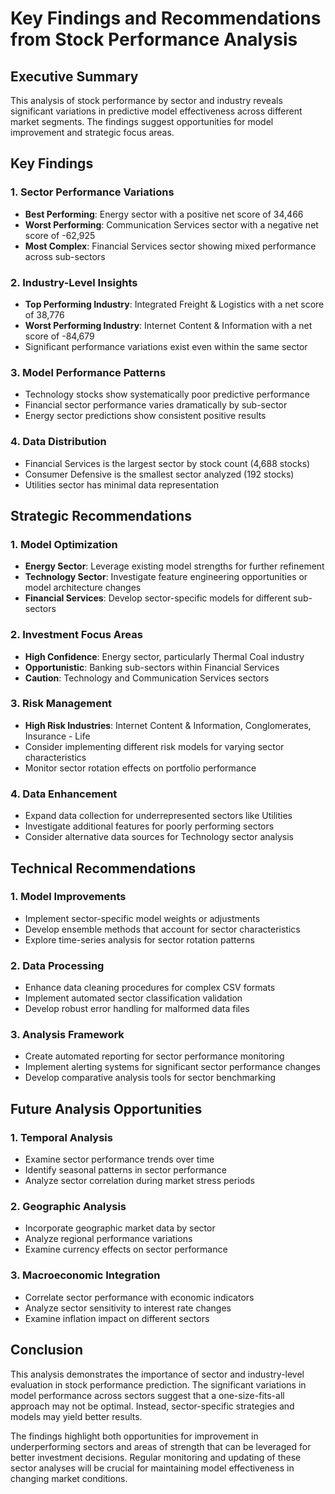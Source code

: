 # Key Findings and Recommendations from Stock Performance Analysis

## Executive Summary

This analysis of stock performance by sector and industry reveals significant variations in predictive model effectiveness across different market segments. The findings suggest opportunities for model improvement and strategic focus areas.

## Key Findings

### 1. Sector Performance Variations
- **Best Performing**: Energy sector with a positive net score of 34,466
- **Worst Performing**: Communication Services sector with a negative net score of -62,925
- **Most Complex**: Financial Services sector showing mixed performance across sub-sectors

### 2. Industry-Level Insights
- **Top Performing Industry**: Integrated Freight & Logistics with a net score of 38,776
- **Worst Performing Industry**: Internet Content & Information with a net score of -84,679
- Significant performance variations exist even within the same sector

### 3. Model Performance Patterns
- Technology stocks show systematically poor predictive performance
- Financial sector performance varies dramatically by sub-sector
- Energy sector predictions show consistent positive results

### 4. Data Distribution
- Financial Services is the largest sector by stock count (4,688 stocks)
- Consumer Defensive is the smallest sector analyzed (192 stocks)
- Utilities sector has minimal data representation

## Strategic Recommendations

### 1. Model Optimization
- **Energy Sector**: Leverage existing model strengths for further refinement
- **Technology Sector**: Investigate feature engineering opportunities or model architecture changes
- **Financial Services**: Develop sector-specific models for different sub-sectors

### 2. Investment Focus Areas
- **High Confidence**: Energy sector, particularly Thermal Coal industry
- **Opportunistic**: Banking sub-sectors within Financial Services
- **Caution**: Technology and Communication Services sectors

### 3. Risk Management
- **High Risk Industries**: Internet Content & Information, Conglomerates, Insurance - Life
- Consider implementing different risk models for varying sector characteristics
- Monitor sector rotation effects on portfolio performance

### 4. Data Enhancement
- Expand data collection for underrepresented sectors like Utilities
- Investigate additional features for poorly performing sectors
- Consider alternative data sources for Technology sector analysis

## Technical Recommendations

### 1. Model Improvements
- Implement sector-specific model weights or adjustments
- Develop ensemble methods that account for sector characteristics
- Explore time-series analysis for sector rotation patterns

### 2. Data Processing
- Enhance data cleaning procedures for complex CSV formats
- Implement automated sector classification validation
- Develop robust error handling for malformed data files

### 3. Analysis Framework
- Create automated reporting for sector performance monitoring
- Implement alerting systems for significant sector performance changes
- Develop comparative analysis tools for sector benchmarking

## Future Analysis Opportunities

### 1. Temporal Analysis
- Examine sector performance trends over time
- Identify seasonal patterns in sector performance
- Analyze sector correlation during market stress periods

### 2. Geographic Analysis
- Incorporate geographic market data by sector
- Analyze regional performance variations
- Examine currency effects on sector performance

### 3. Macroeconomic Integration
- Correlate sector performance with economic indicators
- Analyze sector sensitivity to interest rate changes
- Examine inflation impact on different sectors

## Conclusion

This analysis demonstrates the importance of sector and industry-level evaluation in stock performance prediction. The significant variations in model performance across sectors suggest that a one-size-fits-all approach may not be optimal. Instead, sector-specific strategies and models may yield better results.

The findings highlight both opportunities for improvement in underperforming sectors and areas of strength that can be leveraged for better investment decisions. Regular monitoring and updating of these sector analyses will be crucial for maintaining model effectiveness in changing market conditions.
